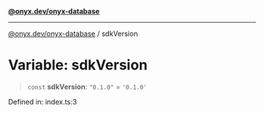[**@onyx.dev/onyx-database**](../README.md)

***

[@onyx.dev/onyx-database](../globals.md) / sdkVersion

# Variable: sdkVersion

> `const` **sdkVersion**: `"0.1.0"` = `'0.1.0'`

Defined in: index.ts:3
